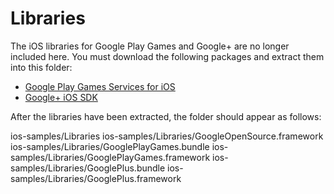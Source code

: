 # Libraries #
The iOS libraries for Google Play Games and Google+ are no longer included
here. You must download the following packages and extract them into this
folder:

* [Google Play Games Services for iOS](https://developers.google.com/games/services/downloads/)
* [Google+ iOS SDK](https://developers.google.com/+/downloads/)

After the libraries have been extracted, the folder should appear as follows:

ios-samples/Libraries
ios-samples/Libraries/GoogleOpenSource.framework
ios-samples/Libraries/GooglePlayGames.bundle
ios-samples/Libraries/GooglePlayGames.framework
ios-samples/Libraries/GooglePlus.bundle
ios-samples/Libraries/GooglePlus.framework
